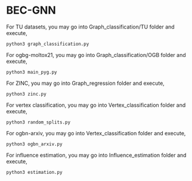 # BEC-GNN

For TU datasets, you may go into Graph_classification/TU folder and execute,
```
python3 graph_classification.py 
```

For ogbg-moltox21, you may go into Graph_classification/OGB folder and execute,
```
python3 main_pyg.py 
```

For ZINC, you may go into Graph_regression folder and execute,
```
python3 zinc.py 
```

For vertex classification, you may go into Vertex_classification folder and execute,
```
python3 random_splits.py 
```

For ogbn-arxiv, you may go into Vertex_classification folder and execute,
```
python3 ogbn_arxiv.py 
```

For influence estimation, you may go into Influence_estimation folder and execute,
```
python3 estimation.py 
```
